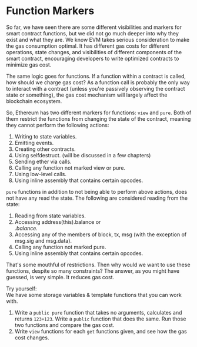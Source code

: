 # Function Markers

So far, we have seen there are some different visibilities and markers for smart contract functions, but we did not go much deeper into why they exist and what they are. We know EVM takes serious consideration to make the gas consumption optimal. It has different gas costs for different operations, state changes, and visibilities of different components of the smart contract, encouraging developers to write optimized contracts to minimize gas cost.

The same logic goes for functions. If a function within a contract is called, how should we charge gas cost? As a function call is probably the only way to interact with a contract (unless you're passively observing the contract state or something), the gas cost mechanism will largely affect the blockchain ecosystem.

So, Ethereum has two different markers for functions: `view` and `pure`. Both of them restrict the functions from changing the state of the contract, meaning they cannot perform the following actions:

1.  Writing to state variables.
2.  Emitting events.
3.  Creating other contracts.
4.  Using selfdestruct. (will be discussed in a few chapters)
5.  Sending ether via calls.
6.  Calling any function not marked view or pure.
7.  Using low-level calls.
8.  Using inline assembly that contains certain opcodes.

`pure` functions in addition to not being able to perform above actions, does not have any read the state. The following are considered reading from the state:

1.  Reading from state variables.
2.  Accessing address(this).balance or <address>.balance.
3.  Accessing any of the members of block, tx, msg (with the exception of msg.sig and msg.data).
5.  Calling any function not marked pure.
6.  Using inline assembly that contains certain opcodes.

That's some mouthful of restrictions. Then why would we want to use these functions, despite so many constraints? The answer, as you might have guessed, is very simple. It reduces gas cost.

Try yourself:  
We have some storage variables & template functions that you can work with.

  1. Write a `public pure` function that takes no arguments, calculates and returns `123+123`. Write a `public` function that does the same. Run those two functions and compare the gas cost.
  2. Write `view` functions for each `get` functions given, and see how the gas cost changes.


